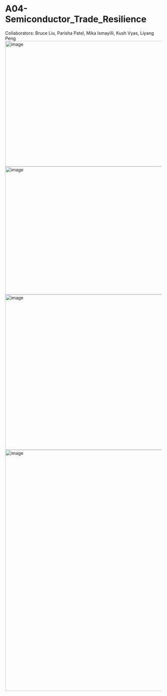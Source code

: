 # A04-Semiconductor_Trade_Resilience

Collaborators: Bruce Liu, Parisha Patel, Mika Ismayilli, Kush Vyas, Liyang Peng
<img width="781" height="403" alt="image" src="https://github.com/user-attachments/assets/4400aee3-01dc-4286-936d-e085202c2e4a" />
<img width="835" height="411" alt="image" src="https://github.com/user-attachments/assets/205f65dc-e4bc-497f-8154-7ec035df0f66" />
<img width="869" height="499" alt="image" src="https://github.com/user-attachments/assets/b6f3fc0b-440b-461d-9f4d-6f498c533630" />
<img width="1254" height="774" alt="image" src="https://github.com/user-attachments/assets/a082832e-9244-4cd6-8dda-46199bba71bb" />
